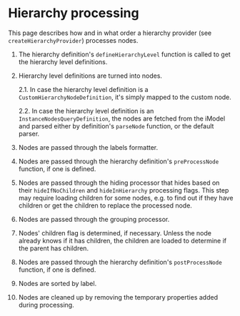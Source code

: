 # Hierarchy processing

This page describes how and in what order a hierarchy provider (see `createHierarchyProvider`) processes nodes.

1. The hierarchy definition's `defineHierarchyLevel` function is called to get the hierarchy level definitions.
2. Hierarchy level definitions are turned into nodes.

   2.1. In case the hierarchy level definition is a `CustomHierarchyNodeDefinition`, it's simply mapped to the custom node.

   2.2. In case the hierarchy level definition is an `InstanceNodesQueryDefinition`, the nodes are fetched from the iModel and parsed either by definition's `parseNode` function, or the default parser.

3. Nodes are passed through the labels formatter.
4. Nodes are passed through the hierarchy definition's `preProcessNode` function, if one is defined.
5. Nodes are passed through the hiding processor that hides based on their `hideIfNoChildren` and `hideInHierarchy` processing flags. This step may require loading children for some nodes, e.g. to find out if they have children or get the children to replace the processed node.
6. Nodes are passed through the grouping processor.
7. Nodes' children flag is determined, if necessary. Unless the node already knows if it has children, the children are loaded to determine if the parent has children.
8. Nodes are passed through the hierarchy definition's `postProcessNode` function, if one is defined.
9. Nodes are sorted by label.
10. Nodes are cleaned up by removing the temporary properties added during processing.
